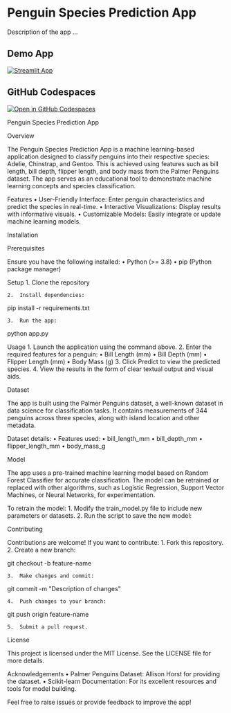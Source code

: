 # Penguin Species Prediction App

Description of the app ...

## Demo App

[![Streamlit App](https://static.streamlit.io/badges/streamlit_badge_black_white.svg)](https://machine-learning-app112.streamlit.app/)

## GitHub Codespaces

[![Open in GitHub Codespaces](https://github.com/codespaces/badge.svg)](https://codespaces.new/streamlit/app-starter-kit?quickstart=1)

Penguin Species Prediction App

Overview

The Penguin Species Prediction App is a machine learning-based application designed to classify penguins into their respective species: Adelie, Chinstrap, and Gentoo. This is achieved using features such as bill length, bill depth, flipper length, and body mass from the Palmer Penguins dataset. The app serves as an educational tool to demonstrate machine learning concepts and species classification.

Features
	•	User-Friendly Interface: Enter penguin characteristics and predict the species in real-time.
	•	Interactive Visualizations: Display results with informative visuals.
	•	Customizable Models: Easily integrate or update machine learning models.

Installation

Prerequisites

Ensure you have the following installed:
	•	Python (>= 3.8)
	•	pip (Python package manager)

Setup
	1.	Clone the repository


	2.	Install dependencies:

pip install -r requirements.txt  


	3.	Run the app:

python app.py  

Usage
	1.	Launch the application using the command above.
	2.	Enter the required features for a penguin:
	•	Bill Length (mm)
	•	Bill Depth (mm)
	•	Flipper Length (mm)
	•	Body Mass (g)
	3.	Click Predict to view the predicted species.
	4.	View the results in the form of clear textual output and visual aids.

Dataset

The app is built using the Palmer Penguins dataset, a well-known dataset in data science for classification tasks. It contains measurements of 344 penguins across three species, along with island location and other metadata.

Dataset details:
	•	Features used:
	•	bill_length_mm
	•	bill_depth_mm
	•	flipper_length_mm
	•	body_mass_g

Model

The app uses a pre-trained machine learning model based on Random Forest Classifier for accurate classification. The model can be retrained or replaced with other algorithms, such as Logistic Regression, Support Vector Machines, or Neural Networks, for experimentation.

To retrain the model:
	1.	Modify the train_model.py file to include new parameters or datasets.
	2.	Run the script to save the new model:

Contributing

Contributions are welcome! If you want to contribute:
	1.	Fork this repository.
	2.	Create a new branch:

git checkout -b feature-name  


	3.	Make changes and commit:

git commit -m "Description of changes"  


	4.	Push changes to your branch:

git push origin feature-name  


	5.	Submit a pull request.

License

This project is licensed under the MIT License. See the LICENSE file for more details.

Acknowledgements
	•	Palmer Penguins Dataset: Allison Horst for providing the dataset.
	•	Scikit-learn Documentation: For its excellent resources and tools for model building.

Feel free to raise issues or provide feedback to improve the app!
